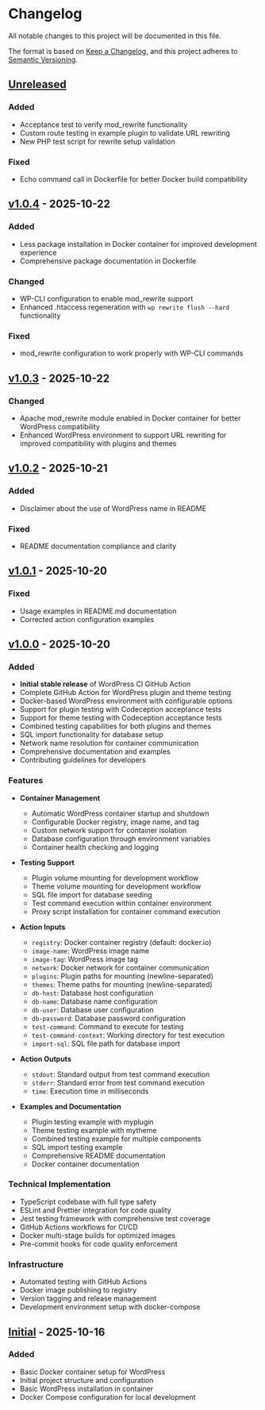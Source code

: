 # Changelog

All notable changes to this project will be documented in this file.

The format is based on [Keep a Changelog](https://keepachangelog.com/en/1.0.0/),
and this project adheres to [Semantic Versioning](https://semver.org/spec/v2.0.0.html).

## [Unreleased]

### Added
- Acceptance test to verify mod_rewrite functionality
- Custom route testing in example plugin to validate URL rewriting
- New PHP test script for rewrite setup validation

### Fixed
- Echo command call in Dockerfile for better Docker build compatibility

## [v1.0.4] - 2025-10-22

### Added
- Less package installation in Docker container for improved development experience
- Comprehensive package documentation in Dockerfile

### Changed
- WP-CLI configuration to enable mod_rewrite support
- Enhanced .htaccess regeneration with `wp rewrite flush --hard` functionality

### Fixed
- mod_rewrite configuration to work properly with WP-CLI commands

## [v1.0.3] - 2025-10-22

### Changed

- Apache mod_rewrite module enabled in Docker container for better WordPress compatibility
- Enhanced WordPress environment to support URL rewriting for improved compatibility with plugins and themes

## [v1.0.2] - 2025-10-21

### Added

- Disclaimer about the use of WordPress name in README

### Fixed

- README documentation compliance and clarity

## [v1.0.1] - 2025-10-20

### Fixed

- Usage examples in README.md documentation
- Corrected action configuration examples

## [v1.0.0] - 2025-10-20

### Added

- **Initial stable release** of WordPress CI GitHub Action
- Complete GitHub Action for WordPress plugin and theme testing
- Docker-based WordPress environment with configurable options
- Support for plugin testing with Codeception acceptance tests
- Support for theme testing with Codeception acceptance tests
- Combined testing capabilities for both plugins and themes
- SQL import functionality for database setup
- Network name resolution for container communication
- Comprehensive documentation and examples
- Contributing guidelines for developers

### Features

- **Container Management**
  - Automatic WordPress container startup and shutdown
  - Configurable Docker registry, image name, and tag
  - Custom network support for container isolation
  - Database configuration through environment variables
  - Container health checking and logging

- **Testing Support**
  - Plugin volume mounting for development workflow
  - Theme volume mounting for development workflow
  - SQL file import for database seeding
  - Test command execution within container environment
  - Proxy script installation for container command execution

- **Action Inputs**
  - `registry`: Docker container registry (default: docker.io)
  - `image-name`: WordPress image name
  - `image-tag`: WordPress image tag
  - `network`: Docker network for container communication
  - `plugins`: Plugin paths for mounting (newline-separated)
  - `themes`: Theme paths for mounting (newline-separated)
  - `db-host`: Database host configuration
  - `db-name`: Database name configuration
  - `db-user`: Database user configuration
  - `db-password`: Database password configuration
  - `test-command`: Command to execute for testing
  - `test-command-context`: Working directory for test execution
  - `import-sql`: SQL file path for database import

- **Action Outputs**
  - `stdout`: Standard output from test command execution
  - `stderr`: Standard error from test command execution
  - `time`: Execution time in milliseconds

- **Examples and Documentation**
  - Plugin testing example with myplugin
  - Theme testing example with mytheme
  - Combined testing example for multiple components
  - SQL import testing example
  - Comprehensive README documentation
  - Docker container documentation

### Technical Implementation

- TypeScript codebase with full type safety
- ESLint and Prettier integration for code quality
- Jest testing framework with comprehensive test coverage
- GitHub Actions workflows for CI/CD
- Docker multi-stage builds for optimized images
- Pre-commit hooks for code quality enforcement

### Infrastructure

- Automated testing with GitHub Actions
- Docker image publishing to registry
- Version tagging and release management
- Development environment setup with docker-compose

## [Initial] - 2025-10-16

### Added

- Basic Docker container setup for WordPress
- Initial project structure and configuration
- Basic WordPress installation in container
- Docker Compose configuration for local development

[unreleased]: https://github.com/impressible-wp/wordpress-ci/compare/v1.0.4...HEAD
[v1.0.4]: https://github.com/impressible-wp/wordpress-ci/compare/v1.0.3...v1.0.4
[v1.0.3]: https://github.com/impressible-wp/wordpress-ci/compare/v1.0.2...v1.0.3
[v1.0.2]: https://github.com/impressible-wp/wordpress-ci/compare/v1.0.1...v1.0.2
[v1.0.1]: https://github.com/impressible-wp/wordpress-ci/compare/v1.0.0...v1.0.1
[v1.0.0]: https://github.com/impressible-wp/wordpress-ci/compare/3fb0356...v1.0.0
[initial]: https://github.com/impressible-wp/wordpress-ci/commit/3fb0356
